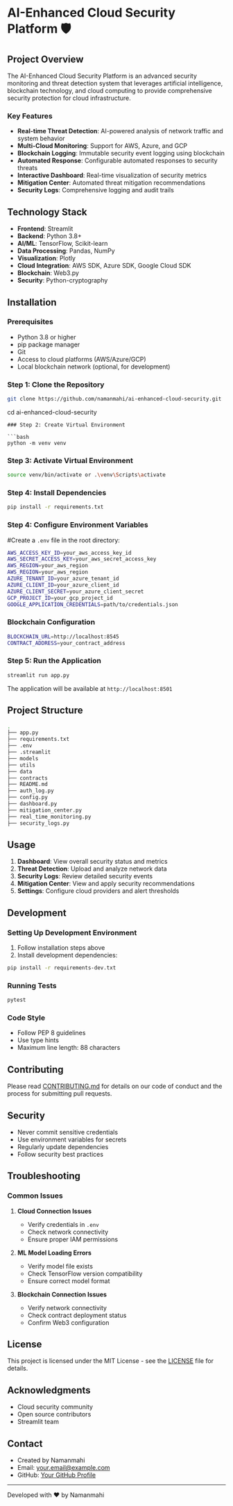 # AI-Enhanced Cloud Security Platform 🛡️

## Project Overview

The AI-Enhanced Cloud Security Platform is an advanced security monitoring and threat detection system that leverages artificial intelligence, blockchain technology, and cloud computing to provide comprehensive security protection for cloud infrastructure.

### Key Features

- **Real-time Threat Detection**: AI-powered analysis of network traffic and system behavior
- **Multi-Cloud Monitoring**: Support for AWS, Azure, and GCP
- **Blockchain Logging**: Immutable security event logging using blockchain
- **Automated Response**: Configurable automated responses to security threats
- **Interactive Dashboard**: Real-time visualization of security metrics
- **Mitigation Center**: Automated threat mitigation recommendations
- **Security Logs**: Comprehensive logging and audit trails

## Technology Stack

- **Frontend**: Streamlit
- **Backend**: Python 3.8+
- **AI/ML**: TensorFlow, Scikit-learn
- **Data Processing**: Pandas, NumPy
- **Visualization**: Plotly
- **Cloud Integration**: AWS SDK, Azure SDK, Google Cloud SDK
- **Blockchain**: Web3.py
- **Security**: Python-cryptography

## Installation

### Prerequisites

- Python 3.8 or higher
- pip package manager
- Git
- Access to cloud platforms (AWS/Azure/GCP)
- Local blockchain network (optional, for development)

### Step 1: Clone the Repository 

```bash
git clone https://github.com/namanmahi/ai-enhanced-cloud-security.git
```
cd ai-enhanced-cloud-security
```
### Step 2: Create Virtual Environment

```bash
python -m venv venv
```

### Step 3: Activate Virtual Environment

```bash
source venv/bin/activate or .\venv\Scripts\activate
```

### Step 4: Install Dependencies

```bash
pip install -r requirements.txt
```

### Step 4: Configure Environment Variables

#Create a `.env` file in the root directory:

```bash
AWS_ACCESS_KEY_ID=your_aws_access_key_id
AWS_SECRET_ACCESS_KEY=your_aws_secret_access_key
AWS_REGION=your_aws_region
AWS_REGION=your_aws_region
AZURE_TENANT_ID=your_azure_tenant_id
AZURE_CLIENT_ID=your_azure_client_id
AZURE_CLIENT_SECRET=your_azure_client_secret
GCP_PROJECT_ID=your_gcp_project_id
GOOGLE_APPLICATION_CREDENTIALS=path/to/credentials.json
```

### Blockchain Configuration

```bash
BLOCKCHAIN_URL=http://localhost:8545
CONTRACT_ADDRESS=your_contract_address
```


### Step 5: Run the Application

```bash
streamlit run app.py
```


The application will be available at `http://localhost:8501`

## Project Structure

```bash
.
├── app.py
├── requirements.txt
├── .env
├── .streamlit
├── models
├── utils
├── data
├── contracts
├── README.md
├── auth_log.py
├── config.py
├── dashboard.py
├── mitigation_center.py
├── real_time_monitoring.py
├── security_logs.py
```



## Usage

1. **Dashboard**: View overall security status and metrics
2. **Threat Detection**: Upload and analyze network data
3. **Security Logs**: Review detailed security events
4. **Mitigation Center**: View and apply security recommendations
5. **Settings**: Configure cloud providers and alert thresholds

## Development

### Setting Up Development Environment

1. Follow installation steps above
2. Install development dependencies:

```bash
pip install -r requirements-dev.txt
```
### Running Tests

```bash
pytest
```

### Code Style

- Follow PEP 8 guidelines
- Use type hints
- Maximum line length: 88 characters

## Contributing

Please read [CONTRIBUTING.md](CONTRIBUTING.md) for details on our code of conduct and the process for submitting pull requests.

## Security

- Never commit sensitive credentials
- Use environment variables for secrets
- Regularly update dependencies
- Follow security best practices

## Troubleshooting

### Common Issues

1. **Cloud Connection Issues**
   - Verify credentials in `.env`
   - Check network connectivity
   - Ensure proper IAM permissions

2. **ML Model Loading Errors**
   - Verify model file exists
   - Check TensorFlow version compatibility
   - Ensure correct model format

3. **Blockchain Connection Issues**
   - Verify network connectivity
   - Check contract deployment status
   - Confirm Web3 configuration

## License

This project is licensed under the MIT License - see the [LICENSE](LICENSE) file for details.

## Acknowledgments

- Cloud security community
- Open source contributors
- Streamlit team

## Contact

- Created by Namanmahi
- Email: your.email@example.com
- GitHub: [Your GitHub Profile](https://github.com/yourusername)

---
Developed with ❤️ by Namanmahi